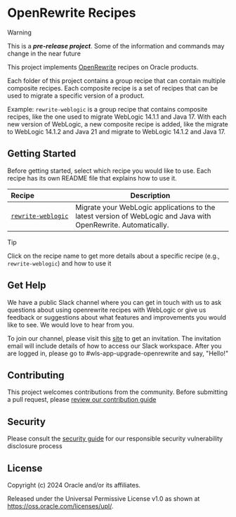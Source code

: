 # OpenRewrite Recipes

> [!WARNING]
> This is a ***pre-release project***. Some of the information and commands may change in the near future

This project implements [OpenRewrite](https://docs.openrewrite.org) recipes on Oracle products.

Each folder of this project contains a group recipe that can contain multiple composite recipes. Each composite recipe is a set of recipes that can be used to migrate a specific version of a product.

Example: `rewrite-weblogic` is a group recipe that contains composite recipes, like the one used to migrate WebLogic 14.1.1 and Java 17. With each new version of WebLogic, a new composite recipe is added, like the migrate to WebLogic 14.1.2 and Java 21 and migrate to WebLogic 14.1.2 and Java 17.

## Getting Started

Before getting started, select which recipe you would like to use. Each recipe has its own README file that explains how to use it.

| Recipe | Description |
| :--- | --- |
| <code><span style="white-space: nowrap;">[rewrite-weblogic](rewrite-weblogic/README.md)</span></code> | Migrate your WebLogic applications to the latest version of WebLogic and Java with OpenRewrite. Automatically. |

> [!TIP]
> Click on the recipe name to get more details about a specific recipe (e.g., `rewrite-weblogic`) and how to use it

## Get Help

We have a public Slack channel where you can get in touch with us to ask questions about using openrewrite recipes with WebLogic or give us feedback or suggestions about what features and improvements you would like to see. We would love to hear from you. 

To join our channel, please visit this [site](https://join.slack.com/t/oracle-weblogic/shared_invite/zt-2tgq767tj-i4ip6suUiW2Cgykb~rMijg) to get an invitation. The invitation email will include details of how to access our Slack workspace. After you are logged in, please go to #wls-app-upgrade-openrewrite and say, "Hello!"

## Contributing

This project welcomes contributions from the community. Before submitting a pull request, please [review our contribution guide](./CONTRIBUTING.md)

## Security

Please consult the [security guide](./SECURITY.md) for our responsible security vulnerability disclosure process

## License

Copyright (c) 2024 Oracle and/or its affiliates.

Released under the Universal Permissive License v1.0 as shown at
<https://oss.oracle.com/licenses/upl/>.
